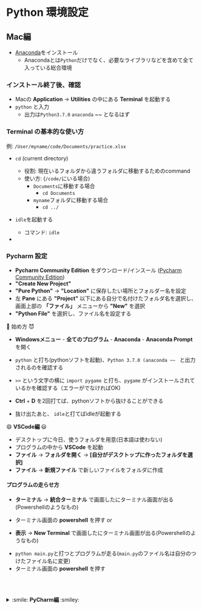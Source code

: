 # Python 環境設定

## Mac編

* [Anaconda](https://www.anaconda.com/download/#macos)をインストール
  * Anacondaとは`Python`だけでなく、必要なライブラリなどを含めて全て入っている総合環境

### インストール終了後、確認
* Macの **Application** &rarr; **Utilities** の中にある **Terminal** を起動する
* `python` と入力
  * 出力は`Python3.7.0` `anaconda` ~~ となるはず

### Terminal の基本的な使い方
例: `/User/myname/code/Documents/practice.xlsx`
* `cd` (current directory)
  * 役割:   現在いるフォルダから違うフォルダに移動するためのcommand
  * 使い方: (`/code/`にいる場合)
    * `Documents`に移動する場合
      * `cd Documents`
    * `myname`フォルダに移動する場合
      * `cd ../`
      
* `idle`を起動する
  * コマンド:   `idle`
  
* 

### Pycharm 設定

- **Pycharm Community Edition** をダウンロード/インスール ([Pycharm Community Edition](https://www.jetbrains.com/pycharm/download))
- **"Create New Project"**
- **"Pure Python"** &rarr; **"Location"** に保存したい場所とフォルダー名を設定
- 左 **Pane** にある **"Project"** 以下にある自分で名付けたフォルダ名を選択し、画面上部の **「ファイル」** メニューから **"New"** を選択
- **"Python File"** を選択し、ファイル名を設定する




:imp: 始め方 :smiling_imp: 
 
+ **Windowsメニュー** - **全てのプログラム** - **Anaconda** - **Anaconda Prompt** を開く

+ `python` と打ち(pythonソフトを起動)、`Python 3.7.0 (anaconda ~~ ` と出力されるのを確認する
+ `>>` という文字の横に `import pygame` と打ち、`pygame` がインストールされているかを確認する（エラーがでなければOK)
+ **Ctrl** + **D** を2回打てば、pythonソフトから抜けることができる
+ 抜け出たあと、 `idle`と打てばidleが起動する

 
 :smile: <b> VSCode編 </b> :smiley: 
 
<p>

+ デスクトップに今日、使うフォルダを用意(日本語は使わない)
+ プログラムの中から **VSCode** を起動
+ **ファイル** &rarr; **フォルダを開く** &rarr; **[自分がデスクトップに作ったフォルダを選択]**
+ **ファイル** &rarr; **新規ファイル** で新しいファイルをフォルダに作成
#### プログラムの走らせ方
* **ターミナル** &rarr; **統合ターミナル** で画面したにターミナル画面が出る(Powershellのようなもの)
+ ターミナル画面の **powershell** を押す
 or
* **表示** &rarr; **New Terminal** で画面したにターミナル画面が出る(Powershellのようなもの)
+ `python main.py`と打つとプログラムが走る(`main.py`のファイル名は自分のつけたファイル名に変更)
+ ターミナル画面の **powershell** を押す

</p>

</details>

<br></br>

<details>
 
<summary>  :smile: <b> PyCharm編 </b> :smiley:  </summary>
 
<p>

+ デスクトップに今日、使うフォルダを用意(日本語は使わない)
+ プログラムの中から **PyCharm** を起動
+ **Create New Project** &rarr; **locationの中のパスの右にあるフォルダアイコンをクリックする** &rarr; **[自分がデスクトップに作ったフォルダを選択]**
+ [自分がデスクトップに作ったフォルダ]の選択し、**ファイル** &rarr; **新規ファイル** で新しいファイルをフォルダに作成

</p>

</details>

<br></br>